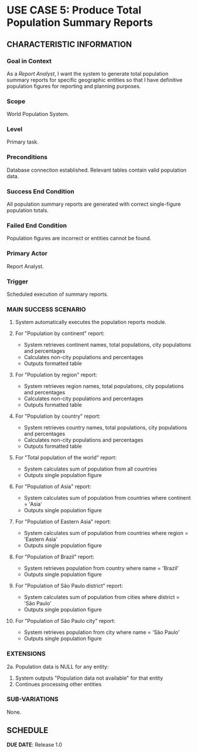 # USE CASE 5: Produce Total Population Summary Reports
## CHARACTERISTIC INFORMATION
### Goal in Context
As a *Report Analyst*, I want the system to generate total population summary reports for specific geographic entities so that I have definitive population figures for reporting and planning purposes.

### Scope
World Population System.

### Level
Primary task.

### Preconditions
Database connection established. Relevant tables contain valid population data.

### Success End Condition
All population summary reports are generated with correct single-figure population totals.

### Failed End Condition
Population figures are incorrect or entities cannot be found.

### Primary Actor
Report Analyst.

### Trigger
Scheduled execution of summary reports.

### MAIN SUCCESS SCENARIO
1. System automatically executes the population reports module.
2. For "Population by continent" report:
    - System retrieves continent names, total populations, city populations and percentages
    - Calculates non-city populations and percentages
    - Outputs formatted table

3. For "Population by region" report:
    - System retrieves region names, total populations, city populations and percentages
    - Calculates non-city populations and percentages
    - Outputs formatted table

4. For "Population by country" report:
    - System retrieves country names, total populations, city populations and percentages
    - Calculates non-city populations and percentages
    - Outputs formatted table

5. For "Total population of the world" report:
    - System calculates sum of population from all countries
    - Outputs single population figure

6. For "Population of Asia" report:
    - System calculates sum of population from countries where continent = 'Asia'
    - Outputs single population figure

7. For "Population of Eastern Asia" report:
    - System calculates sum of population from countries where region = 'Eastern Asia'
    - Outputs single population figure

8. For "Population of Brazil" report:
    - System retrieves population from country where name = 'Brazil'
    - Outputs single population figure

9. For "Population of São Paulo district" report:
    - System calculates sum of population from cities where district = 'São Paulo'
    - Outputs single population figure

10. For "Population of São Paulo city" report:
    - System retrieves population from city where name = 'São Paulo'
    - Outputs single population figure

### EXTENSIONS
2a. Population data is NULL for any entity:
1. System outputs "Population data not available" for that entity
2. Continues processing other entities

### SUB-VARIATIONS
None.

## SCHEDULE
**DUE DATE**: Release 1.0